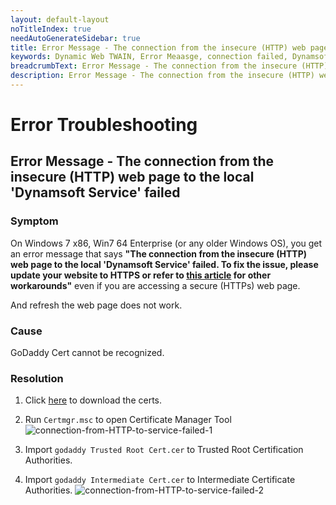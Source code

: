 ```yaml
---
layout: default-layout
noTitleIndex: true
needAutoGenerateSidebar: true
title: Error Message - The connection from the insecure (HTTP) web page to the local 'Dynamsoft Service' failed
keywords: Dynamic Web TWAIN, Error Meaasge, connection failed, Dynamsoft Service, HTTP
breadcrumbText: Error Message - The connection from the insecure (HTTP) web page to the local 'Dynamsoft Service' failed
description: Error Message - The connection from the insecure (HTTP) web page to the local 'Dynamsoft Service' failed
---
```


# Error Troubleshooting

## Error Message - The connection from the insecure (HTTP) web page to the local 'Dynamsoft Service' failed

### Symptom 

On Windows 7 x86, Win7 64 Enterprise (or any older Windows OS), you get an error message that says **"The connection from the insecure (HTTP) web page to the local 'Dynamsoft Service' failed. To fix the issue, please update your website to HTTPS or refer to <a href="https://www.dynamsoft.com/web-twain/docs/faq/http-insecure-websites-in-chromium-browser.html?ver=latest" target="_blank">this article</a> for other workarounds"** even if you are accessing a secure (HTTPs) web page.

And refresh the web page does not work. 

### Cause 

GoDaddy Cert cannot be recognized.

### Resolution 

1. Click <a href="https://tst.dynamsoft.com/libs/dwt/17.2.1/GodaddyCert.zip" target="_blank">here</a> to download the certs. 

2. Run `Certmgr.msc` to open Certificate Manager Tool
![connection-from-HTTP-to-service-failed-1]({{site.assets}}imgs/connection-from-HTTP-to-service-failed-1.png)

3. Import `godaddy Trusted Root Cert.cer` to Trusted Root Certification Authorities.

4. Import `godaddy Intermediate Cert.cer` to Intermediate Certificate Authorities.
![connection-from-HTTP-to-service-failed-2]({{site.assets}}imgs/connection-from-HTTP-to-service-failed-2.png)

